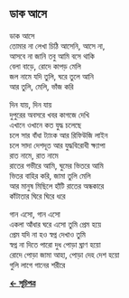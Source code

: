 ## ডাক আসে

ডাক আসে<br>
তোমার না লেখা চিঠি আসেনি, আসে না,<br>
আসবে না জানি তবু আমি বসে থাকি<br>
বেলা বাড়ে, রোদে কাপড় মেলি<br>
জল নামে যদি তুলি, ঘরে তুলে আনি<br>
আর তুলি, মেলি, ভাঁজ করি<br>

দিন যায়, দিন যায়<br>
দুপুরের অবসরে খবর কাগজে দেখি<br>
এখানে ওখানে কত যুদ্ধ চলেছে<br>
চলে সার বাঁধা ট্যাংক আর রিফিউজি লাইন<br>
চলে সাদা দেশদূত আর যুদ্ধবিরোধী ক্ষ্যাপা<br>
রাত নামে, রাত নামে<br>
রাতের গভীরে আমি, ঘুমের ভিতরে আমি<br>
ভিতর বাহির করি, জামা তুলি মেলি<br>
আর মানুষ মিছিলে হাঁটি রাতের অন্ধকারে<br>
কাঁটাতার ঘিরে ঘিরে ধরে<br>

গান এসো, গান এসো<br>
একলা আঁধার ঘরে এসো তুমি প্রেম হয়ে<br>
প্রেম যদি না হও স্বপ্ন দেখাও তুমি<br>
স্বপ্ন না দিতে পারো দুধ পোড়া ঘ্রাণ হয়ো<br>
রোদে পোড়া জামা আহা, পোড়া দেহ দেশ হয়ো<br>
গুলি লাগে গানের শরীরে<br>

**[← সূচিপত্র](../readme.md)**

